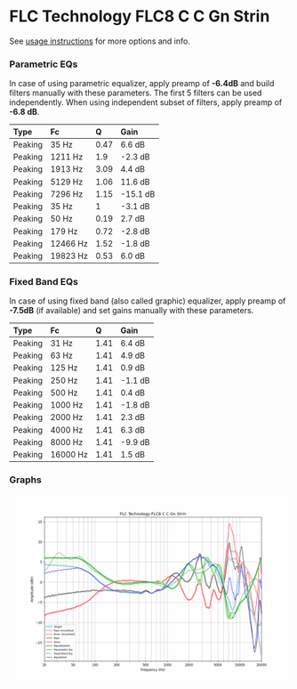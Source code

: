 # FLC Technology FLC8 C C Gn Strin
See [usage instructions](https://github.com/jaakkopasanen/AutoEq#usage) for more options and info.

### Parametric EQs
In case of using parametric equalizer, apply preamp of **-6.4dB** and build filters manually
with these parameters. The first 5 filters can be used independently.
When using independent subset of filters, apply preamp of **-6.8 dB**.

| Type    | Fc       |    Q | Gain     |
|:--------|:---------|:-----|:---------|
| Peaking | 35 Hz    | 0.47 | 6.6 dB   |
| Peaking | 1211 Hz  | 1.9  | -2.3 dB  |
| Peaking | 1913 Hz  | 3.09 | 4.4 dB   |
| Peaking | 5129 Hz  | 1.06 | 11.6 dB  |
| Peaking | 7296 Hz  | 1.15 | -15.1 dB |
| Peaking | 35 Hz    | 1    | -3.1 dB  |
| Peaking | 50 Hz    | 0.19 | 2.7 dB   |
| Peaking | 179 Hz   | 0.72 | -2.8 dB  |
| Peaking | 12466 Hz | 1.52 | -1.8 dB  |
| Peaking | 19823 Hz | 0.53 | 6.0 dB   |

### Fixed Band EQs
In case of using fixed band (also called graphic) equalizer, apply preamp of **-7.5dB**
(if available) and set gains manually with these parameters.

| Type    | Fc       |    Q | Gain    |
|:--------|:---------|:-----|:--------|
| Peaking | 31 Hz    | 1.41 | 6.4 dB  |
| Peaking | 63 Hz    | 1.41 | 4.9 dB  |
| Peaking | 125 Hz   | 1.41 | 0.9 dB  |
| Peaking | 250 Hz   | 1.41 | -1.1 dB |
| Peaking | 500 Hz   | 1.41 | 0.4 dB  |
| Peaking | 1000 Hz  | 1.41 | -1.8 dB |
| Peaking | 2000 Hz  | 1.41 | 2.3 dB  |
| Peaking | 4000 Hz  | 1.41 | 6.3 dB  |
| Peaking | 8000 Hz  | 1.41 | -9.9 dB |
| Peaking | 16000 Hz | 1.41 | 1.5 dB  |

### Graphs
![](./FLC%20Technology%20FLC8%20C%20C%20Gn%20Strin.png)